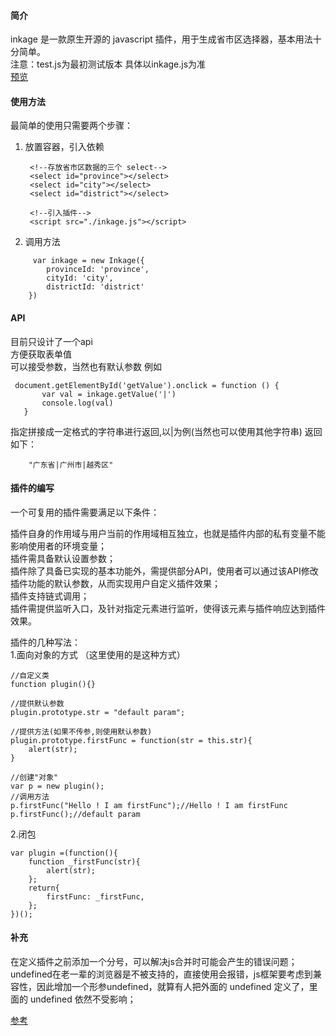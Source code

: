 #### 简介
	
inkage 是一款原生开源的 javascript 插件，用于生成省市区选择器，基本用法十分简单。<br>
注意：test.js为最初测试版本 具体以inkage.js为准<br>
[预览](https://ginobili20.github.io/inkage/)

#### 使用方法

最简单的使用只需要两个步骤：

1. 放置容器，引入依赖

		<!--存放省市区数据的三个 select-->
		<select id="province"></select>
		<select id="city"></select>
		<select id="district"></select>
		
		<!--引入插件-->
		<script src="./inkage.js"></script>

2. 调用方法
```
     var inkage = new Inkage({
        provinceId: 'province',
        cityId: 'city',
        districtId: 'district'
    })
```

#### API
目前只设计了一个api <br>
方便获取表单值  <br>
可以接受参数，当然也有默认参数 例如
 ```
  document.getElementById('getValue').onclick = function () {
        var val = inkage.getValue('|')
        console.log(val)
    }
 ```
 指定拼接成一定格式的字符串进行返回,以|为例(当然也可以使用其他字符串)
 返回如下：
	
		"广东省|广州市|越秀区"


#### 插件的编写
一个可复用的插件需要满足以下条件：

插件自身的作用域与用户当前的作用域相互独立，也就是插件内部的私有变量不能影响使用者的环境变量；<br>
插件需具备默认设置参数；<br>
插件除了具备已实现的基本功能外，需提供部分API，使用者可以通过该API修改插件功能的默认参数，从而实现用户自定义插件效果；<br>
插件支持链式调用；<br>
插件需提供监听入口，及针对指定元素进行监听，使得该元素与插件响应达到插件效果。<br>

插件的几种写法：<br>
1.面向对象的方式 （这里使用的是这种方式） 
```
//自定义类    
function plugin(){}

//提供默认参数
plugin.prototype.str = "default param";

//提供方法(如果不传参,则使用默认参数)
plugin.prototype.firstFunc = function(str = this.str){
    alert(str);
}

//创建"对象"
var p = new plugin();
//调用方法
p.firstFunc("Hello ! I am firstFunc");//Hello ! I am firstFunc
p.firstFunc();//default param
```

2.闭包
```
var plugin =(function(){
    function _firstFunc(str){
        alert(str);
    };
    return{
        firstFunc: _firstFunc,
    };
})();
```

#### 补充
在定义插件之前添加一个分号，可以解决js合并时可能会产生的错误问题；<br>
undefined在老一辈的浏览器是不被支持的，直接使用会报错，js框架要考虑到兼容性，因此增加一个形参undefined，就算有人把外面的 undefined 定义了，里面的 undefined 依然不受影响；<br>

[参考](https://www.jianshu.com/p/e65c246beac1)
